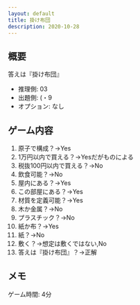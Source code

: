 ```yaml
---
layout: default
title: 掛け布団
description: 2020-10-28
---
```


## 概要

答えは『掛け布団』

- 推理側: 03
- 出題側: (・9
- オプション: なし

## ゲーム内容

1. 原子で構成？→Yes
2. 1万円以内で買える？→Yesだがものによる
3. 税抜100円以内で買える？→No
4. 飲食可能？→No
5. 屋内にある？→Yes
6. この部屋にある？→Yes
7. 材質を定義可能？→Yes
8. 木か金属？→No
9. プラスチック？→No
10. 紙か布？→Yes
11. 紙？→No
12. 敷く？→想定は敷くではない,No
13. 答えは『掛け布団』？→正解

## メモ

ゲーム時間: 4分
